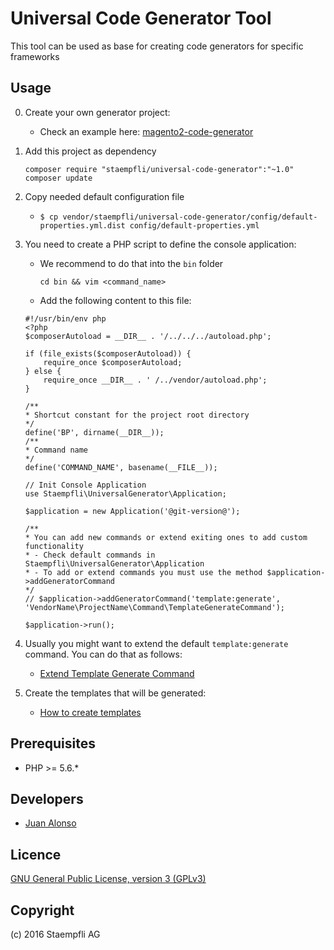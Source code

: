 # Universal Code Generator Tool

This tool can be used as base for creating code generators for specific frameworks

## Usage

0. Create your own generator project:

    * Check an example here: [magento2-code-generator](https://github.com/staempfli/magento2-code-generator)

0. Add this project as dependency

    ```
    composer require "staempfli/universal-code-generator":"~1.0"
    composer update
    ``` 

0. Copy needed default configuration file

    * `$ cp vendor/staempfli/universal-code-generator/config/default-properties.yml.dist config/default-properties.yml`
    
0. You need to create a PHP script to define the console application: 

    * We recommend to do that into the `bin` folder
       
        `cd bin && vim <command_name>`

    * Add the following content to this file:
    ```
    #!/usr/bin/env php
    <?php
    $composerAutoload = __DIR__ . '/../../../autoload.php';

    if (file_exists($composerAutoload)) {
        require_once $composerAutoload;
    } else {
        require_once __DIR__ . ' /../vendor/autoload.php';
    }
    
    /**
    * Shortcut constant for the project root directory
    */
    define('BP', dirname(__DIR__));
    /**
    * Command name
    */
    define('COMMAND_NAME', basename(__FILE__));
    
    // Init Console Application
    use Staempfli\UniversalGenerator\Application;
    
    $application = new Application('@git-version@');
    
    /**
    * You can add new commands or extend exiting ones to add custom functionality
    * - Check default commands in Staempfli\UniversalGenerator\Application
    * - To add or extend commands you must use the method $application->addGeneratorCommand
    */
    // $application->addGeneratorCommand('template:generate', 'VendorName\ProjectName\Command\TemplateGenerateCommand');
    
    $application->run();
    ```

0. Usually you might want to extend the default `template:generate` command. You can do that as follows:
 
    *  [Extend Template Generate Command](docs/extend-generate-command.md)
    
0. Create the templates that will be generated:

    *  [How to create templates](docs/createTemplates.md)

## Prerequisites

- PHP >= 5.6.*

## Developers

* [Juan Alonso](https://github.com/jalogut)

Licence
-------
[GNU General Public License, version 3 (GPLv3)](http://opensource.org/licenses/gpl-3.0)

Copyright
---------
(c) 2016 Staempfli AG


